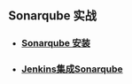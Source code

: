 ## Sonarqube 实战

- ### [Sonarqube 安装](book/install.md)
- ### [Jenkins集成Sonarqube](book/jenkinsForSonarQube.md)